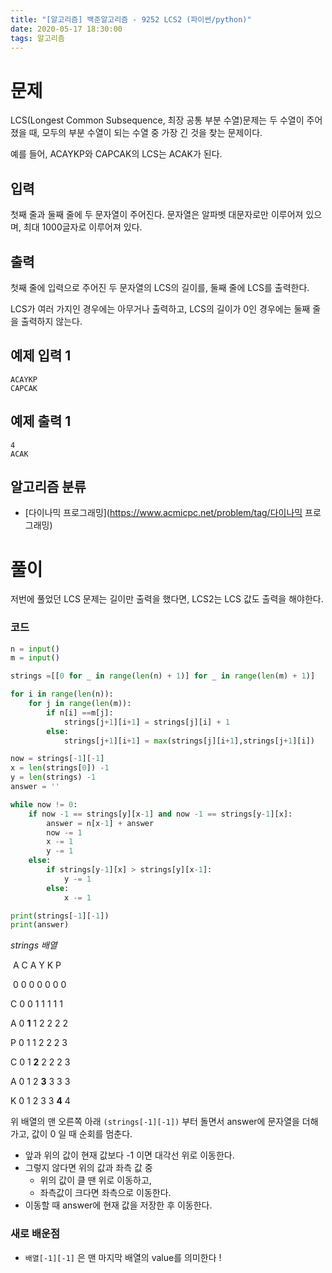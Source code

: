 ```yaml
---
title: "[알고리즘] 백준알고리즘 - 9252 LCS2 (파이썬/python)"
date: 2020-05-17 18:30:00
tags: 알고리즘
---
```


# 문제

LCS(Longest Common Subsequence, 최장 공통 부분 수열)문제는 두 수열이 주어졌을 때, 모두의 부분 수열이 되는 수열 중 가장 긴 것을 찾는 문제이다.

예를 들어, ACAYKP와 CAPCAK의 LCS는 ACAK가 된다.

## 입력

첫째 줄과 둘째 줄에 두 문자열이 주어진다. 문자열은 알파벳 대문자로만 이루어져 있으며, 최대 1000글자로 이루어져 있다.

## 출력

첫째 줄에 입력으로 주어진 두 문자열의 LCS의 길이를, 둘째 줄에 LCS를 출력한다.

LCS가 여러 가지인 경우에는 아무거나 출력하고, LCS의 길이가 0인 경우에는 둘째 줄을 출력하지 않는다.

## 예제 입력 1

```
ACAYKP
CAPCAK
```

## 예제 출력 1

```
4
ACAK
```

## 알고리즘 분류

- [다이나믹 프로그래밍](https://www.acmicpc.net/problem/tag/다이나믹 프로그래밍)



# 풀이

저번에 풀었던 LCS 문제는 길이만 출력을 했다면, LCS2는 LCS 값도 출력을 해야한다.

### 코드

```python
n = input()
m = input()

strings =[[0 for _ in range(len(n) + 1)] for _ in range(len(m) + 1)]

for i in range(len(n)):
    for j in range(len(m)):
        if n[i] ==m[j]:
            strings[j+1][i+1] = strings[j][i] + 1
        else:
            strings[j+1][i+1] = max(strings[j][i+1],strings[j+1][i])

now = strings[-1][-1]
x = len(strings[0]) -1
y = len(strings) -1
answer = ''

while now != 0:
    if now -1 == strings[y][x-1] and now -1 == strings[y-1][x]:
        answer = n[x-1] + answer
        now -= 1
        x -= 1
        y -= 1
    else:
        if strings[y-1][x] > strings[y][x-1]:
            y -= 1
        else:
            x -= 1

print(strings[-1][-1])
print(answer)
```

*strings 배열*

​	   A C A Y K P

​	0 0 0 0 0 0 0 

C  0 0 1 1 1 1 1 

A  0 **1** 1 2 2 2 2 

P  0 1 1 2 2 2 3 

C  0 1 **2** 2 2 2 3

A  0 1 2 **3** 3 3 3 

K  0 1 2 3 3 **4** 4



위 배열의 맨 오른쪽 아래 `(strings[-1][-1])` 부터 돌면서 answer에 문자열을 더해가고, 값이 0 일 때 순회를 멈춘다.

* 앞과 위의 값이 현재 값보다 -1 이면 대각선 위로 이동한다.
* 그렇지 않다면 위의 값과 좌측 값 중
  * 위의 값이 클 땐 위로 이동하고,
  * 좌측값이 크다면  좌측으로 이동한다.
* 이동할 때 answer에 현재 값을 저장한 후 이동한다.



### 새로 배운점

* `배열[-1][-1]` 은 맨 마지막 배열의 value를 의미한다 !